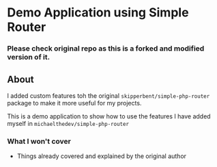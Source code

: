 # Demo Application using Simple Router

### Please check original repo as this is a forked and modified version of it.

## About
I added custom features toh the original `skipperbent/simple-php-router` package to make it more useful for my projects. 

This is a demo application to show how to use the features I have added myself in `michaelthedev/simple-php-router`

### What I won't cover
- Things already covered and explained by the original author